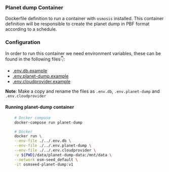 ### Planet dump Container

Dockerfile definition to run a container with `osmosis` installed. This container definition will be responsible to create the planet dump in PBF format according to a schedule.

### Configuration

In order to run this container we need environment variables, these can be found in the following files👇:

- [.env.db.example](./../../.env.db.example)
- [.env.planet-dump.example](./../../.env.planet-dump.example)
- [.env.cloudprovider.example](./../../.env.cloudprovider.example)

**Note**: Make a copy and rename the files as `.env.db`, `.env.planet-dump` and `.env.cloudprovider`

#### Running planet-dump container

```sh
    # Docker compose
    docker-compose run planet-dump

    # Docker
    docker run \
    --env-file ./../.env.db \
    --env-file ./../.env.planet-dump \
    --env-file ./../.env.cloudprovider \
    -v ${PWD}/data/planet-dump-data:/mnt/data \
    --network osm-seed_default \
    -it osmseed-planet-dump:v1
```
